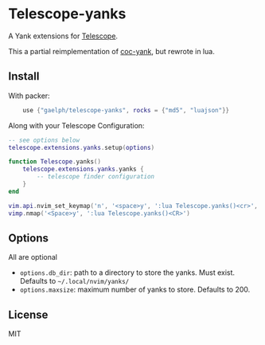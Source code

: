 # Telescope-yanks

A Yank extensions for [Telescope](https://github.com/nvim-telescope/telescope.nvim).

This a partial reimplementation of [coc-yank](https://github.com/neoclide/coc-yank), but rewrote in lua.

## Install

With packer:
```lua
	use {"gaelph/telescope-yanks", rocks = {"md5", "luajson"}}
```

Along with your Telescope Configuration:
```lua
-- see options below
telescope.extensions.yanks.setup(options)

function Telescope.yanks()
    telescope.extensions.yanks.yanks {
        -- telescope finder configuration
    }
end

vim.api.nvim_set_keymap('n', '<space>y', ':lua Telescope.yanks()<cr>', {silent = true})
vimp.nmap('<Space>y', ':lua Telescope.yanks()<CR>')
```

## Options

All are optional

 * `options.db_dir`: path to a directory to store the yanks. Must exist. Defaults to `~/.local/nvim/yanks/`
 * `options.maxsize`: maximum number of yanks to store. Defaults to 200.

## License

MIT
